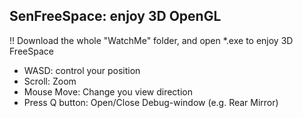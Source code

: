 ## SenFreeSpace: enjoy 3D OpenGL

!! Download the whole "WatchMe" folder, and open *.exe to enjoy 3D FreeSpace

* WASD: control your position
* Scroll: Zoom
* Mouse Move: Change you view direction
* Press Q button: Open/Close Debug-window (e.g. Rear Mirror)
